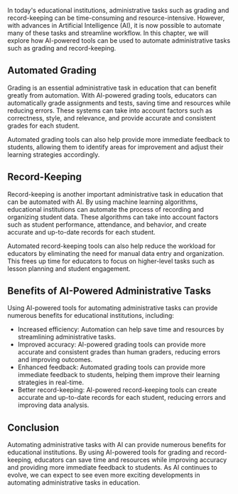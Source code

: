
In today's educational institutions, administrative tasks such as grading and record-keeping can be time-consuming and resource-intensive. However, with advances in Artificial Intelligence (AI), it is now possible to automate many of these tasks and streamline workflow. In this chapter, we will explore how AI-powered tools can be used to automate administrative tasks such as grading and record-keeping.

Automated Grading
-----------------

Grading is an essential administrative task in education that can benefit greatly from automation. With AI-powered grading tools, educators can automatically grade assignments and tests, saving time and resources while reducing errors. These systems can take into account factors such as correctness, style, and relevance, and provide accurate and consistent grades for each student.

Automated grading tools can also help provide more immediate feedback to students, allowing them to identify areas for improvement and adjust their learning strategies accordingly.

Record-Keeping
--------------

Record-keeping is another important administrative task in education that can be automated with AI. By using machine learning algorithms, educational institutions can automate the process of recording and organizing student data. These algorithms can take into account factors such as student performance, attendance, and behavior, and create accurate and up-to-date records for each student.

Automated record-keeping tools can also help reduce the workload for educators by eliminating the need for manual data entry and organization. This frees up time for educators to focus on higher-level tasks such as lesson planning and student engagement.

Benefits of AI-Powered Administrative Tasks
-------------------------------------------

Using AI-powered tools for automating administrative tasks can provide numerous benefits for educational institutions, including:

* Increased efficiency: Automation can help save time and resources by streamlining administrative tasks.
* Improved accuracy: AI-powered grading tools can provide more accurate and consistent grades than human graders, reducing errors and improving outcomes.
* Enhanced feedback: Automated grading tools can provide more immediate feedback to students, helping them improve their learning strategies in real-time.
* Better record-keeping: AI-powered record-keeping tools can create accurate and up-to-date records for each student, reducing errors and improving data analysis.

Conclusion
----------

Automating administrative tasks with AI can provide numerous benefits for educational institutions. By using AI-powered tools for grading and record-keeping, educators can save time and resources while improving accuracy and providing more immediate feedback to students. As AI continues to evolve, we can expect to see even more exciting developments in automating administrative tasks in education.
